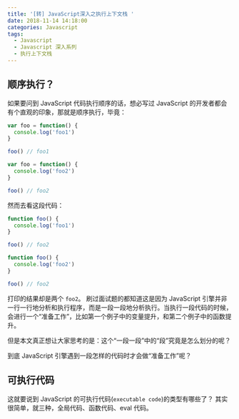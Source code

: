 ```yaml
---
title: '[转] JavaScript深入之执行上下文栈 '
date: 2018-11-14 14:18:00
categories: Javascript
tags:
  - Javascript
  - Javascript 深入系列
  - 执行上下文栈
---
```


## 顺序执行？

如果要问到 JavaScript 代码执行顺序的话，想必写过 JavaScript 的开发者都会有个直观的印象，那就是顺序执行，毕竟：

```js
var foo = function() {
  console.log('foo1')
}

foo() // foo1

var foo = function() {
  console.log('foo2')
}

foo() // foo2
```

然而去看这段代码：

```js
function foo() {
  console.log('foo1')
}

foo() // foo2

function foo() {
  console.log('foo2')
}

foo() // foo2
```

打印的结果却是两个 `foo2`。
刷过面试题的都知道这是因为 JavaScript 引擎并非一行一行地分析和执行程序，而是一段一段地分析执行。当执行一段代码的时候，会进行一个“准备工作”，比如第一个例子中的变量提升，和第二个例子中的函数提升。

但是本文真正想让大家思考的是：这个“一段一段”中的“段”究竟是怎么划分的呢？

到底 JavaScript 引擎遇到一段怎样的代码时才会做“准备工作”呢？

## 可执行代码

这就要说到 JavaScript 的可执行代码(`executable code`)的类型有哪些了？
其实很简单，就三种，全局代码、函数代码、eval 代码。


